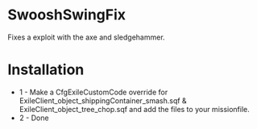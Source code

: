 # SwooshSwingFix
Fixes a exploit with the axe and sledgehammer. 

# Installation
- 1 - Make a CfgExileCustomCode override for ExileClient_object_shippingContainer_smash.sqf & ExileClient_object_tree_chop.sqf and add the files to your missionfile.
- 2 - Done
